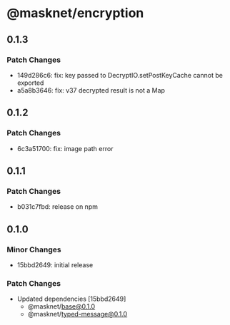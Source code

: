 # @masknet/encryption

## 0.1.3

### Patch Changes

- 149d286c6: fix: key passed to DecryptIO.setPostKeyCache cannot be exported
- a5a8b3646: fix: v37 decrypted result is not a Map

## 0.1.2

### Patch Changes

- 6c3a51700: fix: image path error

## 0.1.1

### Patch Changes

- b031c7fbd: release on npm

## 0.1.0

### Minor Changes

- 15bbd2649: initial release

### Patch Changes

- Updated dependencies [15bbd2649]
  - @masknet/base@0.1.0
  - @masknet/typed-message@0.1.0
